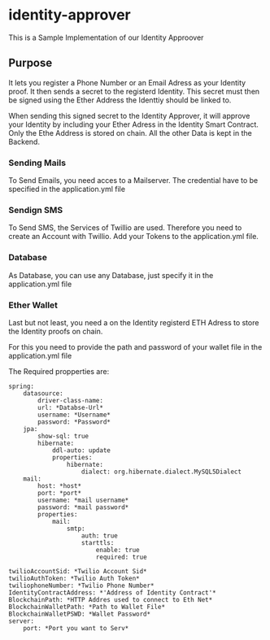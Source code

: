 # identity-approver

This is a Sample Implementation of our Identity Approover
## Purpose

It lets you register a Phone Number or an Email Adress as your Identity proof. It then sends a secret to the registerd Identity. 
This secret must then be signed using the Ether Address the Identtiy should be linked to.

When sending this signed secret to the Identity Approver, it will approve your Identity by including your Ether Adress in the Identity Smart Contract. Only the Ethe Address is stored on chain. All the other Data is kept in the Backend.

### Sending Mails

To Send Emails, you need acces to a Mailserver. The credential have to be specified in the application.yml file

### Sendign SMS

To Send SMS, the Services of Twillio are used. Therefore you need to create an Account with Twillio. Add your Tokens to the application.yml file.

### Database

As Database, you can use any Database, just specify it in the application.yml file

### Ether Wallet

Last but not least, you need a on the Identity registerd ETH Adress to store the Identity proofs on chain.

For this you need to provide the path and password of your wallet file in the application.yml file


The Required propperties are:
```
spring:
    datasource:
        driver-class-name: 
        url: *Databse-Url*
        username: *Username*
        password: *Password*
    jpa:
        show-sql: true
        hibernate:
            ddl-auto: update
            properties:
                hibernate:
                    dialect: org.hibernate.dialect.MySQL5Dialect
    mail:
        host: *host*
        port: *port*
        username: *mail username*
        password: *mail password*
        properties:
            mail:
                smtp:
                    auth: true
                    starttls:
                        enable: true
                        required: true

twilioAccountSid: *Twilio Account Sid*
twilioAuthToken: *Twilio Auth Token*
twiliophoneNumber: *Twilio Phone Number*
IdentityContractAddress: *'Address of Identity Contract'*
BlockchainPath: *HTTP Addres used to connect to Eth Net*
BlockchainWalletPath: *Path to Wallet File*
BlockchainWalletPSWD: *Wallet Password*
server:
    port: *Port you want to Serv*
```


